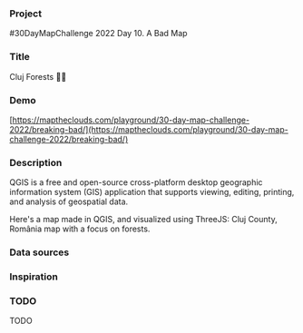 ### Project

#30DayMapChallenge 2022 Day 10. A Bad Map

### Title

Cluj Forests 🌳🌲

### Demo

[https://maptheclouds.com/playground/30-day-map-challenge-2022/breaking-bad/](https://maptheclouds.com/playground/30-day-map-challenge-2022/breaking-bad/)

### Description

QGIS is a free and open-source cross-platform desktop geographic information system (GIS) application that supports viewing, editing, printing, and analysis of geospatial data.

Here's a map made in QGIS, and visualized using ThreeJS: Cluj County, România map with a focus on forests.

### Data sources

### Inspiration

### TODO

TODO
